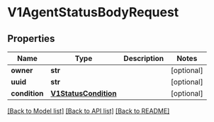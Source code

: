 # V1AgentStatusBodyRequest


## Properties
Name | Type | Description | Notes
------------ | ------------- | ------------- | -------------
**owner** | **str** |  | [optional] 
**uuid** | **str** |  | [optional] 
**condition** | [**V1StatusCondition**](V1StatusCondition.md) |  | [optional] 

[[Back to Model list]](../README.md#documentation-for-models) [[Back to API list]](../README.md#documentation-for-api-endpoints) [[Back to README]](../README.md)


